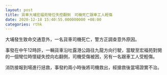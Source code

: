 ```yaml
---
layout: post
title: 貨車大埔宏福苑彎位失控翻側　司機死亡跟車工人輕傷
date: 2020-12-18 15:40:55.000000000 +08:00
categories: rthk
---
```


大埔發生致命交通意外，一名貨車司機死亡，警方正調查意外原因。　

事發在中午12時許，一輛貨車沿吐露港公路往九龍方向行駛，當駛至宏福苑對開的一個彎位時懷疑失控向右翻側，司機受傷被困，另有一名跟車工人受輕傷。

消防接報到場進行拯救，事發約兩小時後將司機救出，經搶救後當場證實不治。
